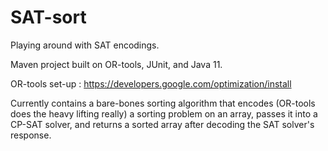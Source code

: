 # SAT-sort
Playing around with SAT encodings.

Maven project built on OR-tools, JUnit, and Java 11.

OR-tools set-up : https://developers.google.com/optimization/install

Currently contains a bare-bones sorting algorithm that encodes (OR-tools does the heavy lifting really) a sorting problem on an array, passes it into a CP-SAT solver, and returns a sorted array after decoding the SAT solver's response.
